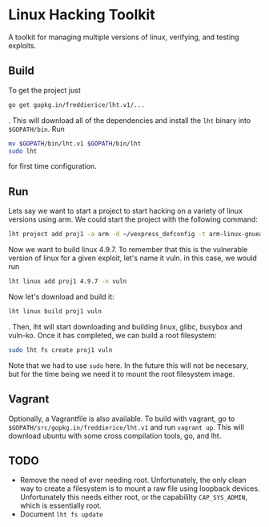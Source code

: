 # Linux Hacking Toolkit

A toolkit for managing multiple versions of linux, verifying, and testing exploits.

## Build
To get the project just
```bash
go get gopkg.in/freddierice/lht.v1/...
```
. This will download all of the dependencies and install the `lht` binary into `$GOPATH/bin`. Run
```bash
mv $GOPATH/bin/lht.v1 $GOPATH/bin/lht
sudo lht
```
for first time configuration. 

## Run
Lets say we want to start a project to start hacking on a variety of linux versions using arm. We could start the project with the following command:
```bash
lht project add proj1 -a arm -d ~/vexpress_defconfig -t arm-linux-gnueabihf
```

Now we want to build linux 4.9.7. To remember that this is the vulnerable version of linux for a given exploit, let's name it vuln. in this case, we would run
```bash
lht linux add proj1 4.9.7 -n vuln
```

Now let's download and build it:
```bash
lht linux build proj1 vuln
```
. Then, lht will start downloading and building linux, glibc, busybox and vuln-ko. Once it has completed, we can build a root filesystem: 
```bash
sudo lht fs create proj1 vuln
```
Note that we had to use `sudo` here. In the future this will not be necesary, but for the time being we need it to mount the root filesystem image.

## Vagrant
Optionally, a Vagrantfile is also available. To build with vagrant, go to `$GOPATH/src/gopkg.in/freddierice/lht.v1` and run `vagrant up`. This will download ubuntu with some cross compilation tools, go, and lht.

## TODO
 - Remove the need of ever needing root. Unfortunately, the only clean way to create a filesystem is to mount a raw file using loopback devices. Unfortunately this needs either root, or the capabililty `CAP_SYS_ADMIN`, which is essentially root.
 - Document `lht fs update`
